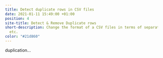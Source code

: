 ```yaml
---
title: Detect duplicate rows in CSV files
date: 2021-01-11 15:49:00 +01:00
position: 4
site-title: Detect & Remove Duplicate rows
short-description: Change the format of a CSV files in terms of separator, text quotation,
  etc.
color: "#21d860"
---
```


duplication...